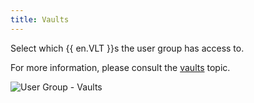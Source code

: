 ```yaml
---
title: Vaults
---
```

Select which {{ en.VLT }}s the user group has access to.  

For more information, please consult the [vaults](/server/web-interface/vault/) topic.  

![User Group - Vaults](/img/en/server/ServerOp8011.png)


